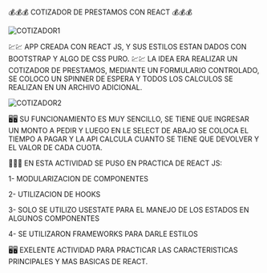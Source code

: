 💰💰💰 COTIZADOR DE PRESTAMOS CON REACT 💰💰💰

![COTIZADOR1](https://user-images.githubusercontent.com/82051708/133495589-61a1ecb1-b273-472b-a096-e972adea6069.png)


💹💹 APP CREADA CON REACT JS, Y SUS ESTILOS ESTAN DADOS CON BOOTSTRAP Y ALGO DE CSS PURO.
💹💹 LA IDEA ERA REALIZAR UN COTIZADOR DE PRESTAMOS, MEDIANTE UN FORMULARIO CONTROLADO, SE COLOCO UN SPINNER DE ESPERA Y TODOS LOS CALCULOS SE REALIZAN EN UN ARCHIVO ADICIONAL.

![COTIZADOR2](https://user-images.githubusercontent.com/82051708/133496386-d4a6c3b3-32ed-41e8-a854-b50b822740d7.png)

🖥️🖥️ SU FUNCIONAMIENTO ES MUY SENCILLO, SE TIENE QUE INGRESAR UN MONTO A PEDIR Y LUEGO EN LE SELECT DE ABAJO SE COLOCA EL TIEMPO A PAGAR Y LA API CALCULA CUANTO SE TIENE QUE DEVOLVER Y EL VALOR DE CADA CUOTA.


🚩🚩🚩 EN ESTA ACTIVIDAD SE PUSO EN PRACTICA DE REACT JS:

1- MODULARIZACION DE COMPONENTES

2- UTILIZACION DE HOOKS

3- SOLO SE UTILIZO USESTATE PARA EL MANEJO DE LOS ESTADOS EN ALGUNOS COMPONENTES

4- SE UTILIZARON FRAMEWORKS PARA DARLE ESTILOS

🖥️🖥️ EXELENTE ACTIVIDAD PARA PRACTICAR LAS CARACTERISTICAS PRINCIPALES Y MAS BASICAS DE REACT.

